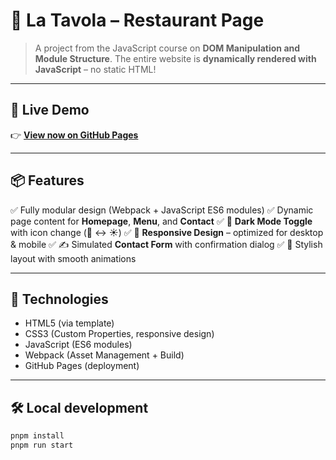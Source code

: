 # 🍝 La Tavola – Restaurant Page

> A project from the JavaScript course on **DOM Manipulation and Module Structure**.
> The entire website is **dynamically rendered with JavaScript** – no static HTML!

---

## 🔗 Live Demo

👉 **[View now on GitHub Pages](https://denismichalski.github.io/restaurant-page/)**

---

## 📦 Features

✅ Fully modular design (Webpack + JavaScript ES6 modules)
✅ Dynamic page content for **Homepage**, **Menu**, and **Contact**
✅ 🌙 **Dark Mode Toggle** with icon change (🌙 ↔ ☀️)
✅ 📱 **Responsive Design** – optimized for desktop & mobile
✅ ✍️ Simulated **Contact Form** with confirmation dialog
✅ 🎨 Stylish layout with smooth animations

---

## 🚀 Technologies

- HTML5 (via template)
- CSS3 (Custom Properties, responsive design)
- JavaScript (ES6 modules)
- Webpack (Asset Management + Build)
- GitHub Pages (deployment)

---

## 🛠️ Local development

```bash
pnpm install
pnpm run start
